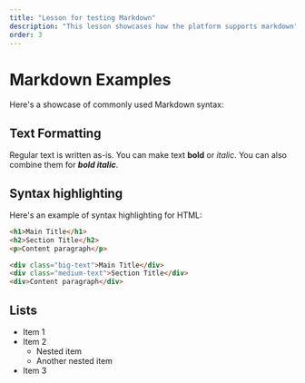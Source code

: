 ```yaml
---
title: "Lesson for testing Markdown"
description: "This lesson showcases how the platform supports markdown"
order: 3
---
```


# Markdown Examples

Here's a showcase of commonly used Markdown syntax:

## Text Formatting

Regular text is written as-is. You can make text **bold** or _italic_. You can also combine them for **_bold italic_**.

## Syntax highlighting

Here's an example of syntax highlighting for HTML:

```html
<h1>Main Title</h1>
<h2>Section Title</h2>
<p>Content paragraph</p>

<div class="big-text">Main Title</div>
<div class="medium-text">Section Title</div>
<div>Content paragraph</div>
```

## Lists

- Item 1
- Item 2
    - Nested item
    - Another nested item
- Item 3
